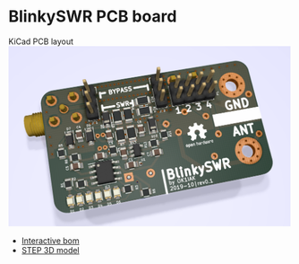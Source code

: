 # BlinkySWR PCB board

KiCad PCB layout
![PCB](01/BlinkySWR-f.png)

* [Interactive bom](http://htmlpreview.github.io/?https://github.com/bubnikv/BlinkySWR/blob/master/kicad/01/ibom.html)
* [STEP 3D model](01/BlinkySWR-0.1.step)
